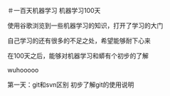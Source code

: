 ＃一百天机器学习
机器学习100天

使用谷歌浏览到一些机器学习的知识，打开了学习的大门

自己学习的还有很多的不足之处，希望能够耐下心来

在100天之后，能够对机器学习和蟒有个初步的了解

wuhooooo

第一天：git和svn区别
初步了解git的使用说明
